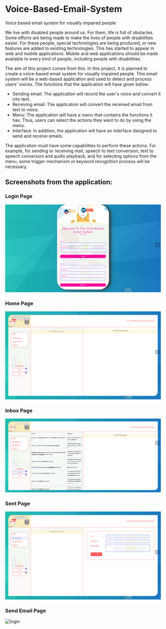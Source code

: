 
# Voice-Based-Email-System
Voice based email system for visually impaired people

We live with disabled people around us. For them, life is full of obstacles. Some efforts are being made to make the lives of people with disabilities easier. For these people, special technologies are being produced, or new features are added to existing technologies. This has started to appear in web and mobile applications. Mobile and web applications should be made available to every kind of people, including people with disabilities.

The aim of this project comes from this. In this project, it is planned to create a voice-based email system for visually impaired people. This email system will be a web-based application and used to detect and process users' voices. The functions that the application will have given below:

- Sending email: The application will record the user's voice and convert it into text.
- Receiving email: The application will convert the received email from text to voice.
- Menu: The application will have a menu that contains the functions it has. Thus, users can select the actions they want to do by using the menu.
- Interface: In addition, the application will have an interface designed to send and receive emails.

The application must have some capabilities to perform these actions. For example, for sending or receiving mail, speech to text conversion, text to speech conversion and audio
playback; and for selecting options from the menu, some trigger mechanism or keyword recognition process will be necessary.

## Screenshots from the application:
### Login Page
![login](Screenshots/login.png)

### Home Page
![login](Screenshots/emails.png)

### Inbox Page
![login](Screenshots/inbox.png)

### Sent Page
![login](Screenshots/SendMail.png)

### Send Email Page
![login](Screenshots/sendemail.png)
